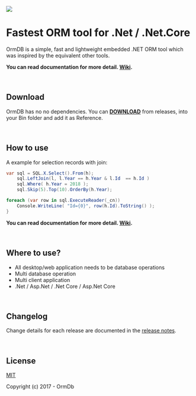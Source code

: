 ![](https://secure.gravatar.com/avatar/94fac54dbff997be51b5dc0096e0d40b)
# Fastest ORM tool for .Net / .Net.Core

OrmDB is a simple, fast and lightweight embedded .NET ORM tool which was inspired by the equivalent other tools.

**You can read documentation for more detail. [Wiki](http://ormdb.net/wiki.html).**

<br/>

## Download

OrmDB has no no dependencies. You can [**DOWNLOAD**](http://ormdb.net) from releases, into your Bin folder and add it as Reference.

<br/>

## How to use
A example for selection records with join:
```C#
var sql = SQL.X.Select().From(h);
    sql.LeftJoin(l, l.Year == h.Year & l.Id  == h.Id )
    sql.Where( h.Year = 2018 );
    sql.Skip(5).Top(10).OrderBy(h.Year);

foreach (var row in sql.ExecuteReader(_cn))
    Console.WriteLine( "Id={0}", row(h.Id).ToString() );
}
```
**You can read documentation for more detail. [Wiki](http://ormdb.net/wiki.html).**

<br/>

## Where to use?
* All desktop/web application needs to be database operations
* Multi database operation
* Multi client application
* .Net / Asp.Net / .Net Core / Asp.Net Core

<br/>

## Changelog

Change details for each release are documented in the [release notes](https://github.com/ormdb/ormdb/releases).

<br/>

## License

[MIT](http://opensource.org/licenses/MIT)

Copyright (c) 2017 - OrmDb


